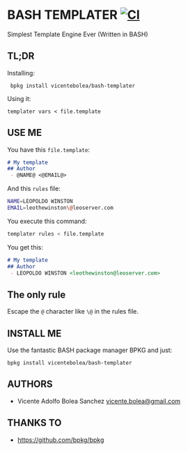 # BASH TEMPLATER [![CI](https://github.com/vicentebolea/bash-templater/actions/workflows/blank.yml/badge.svg?branch=master)](https://github.com/vicentebolea/bash-templater/actions/workflows/blank.yml)

Simplest Template Engine Ever (Written in BASH)

## TL;DR

Installing:

     bpkg install vicentebolea/bash-templater

Using it:

    templater vars < file.template
     
     
## USE ME
You have this `file.template`:
```markdown
# My template
## Author
 - @NAME@ <@EMAIL@>
```
And this `rules` file:
```bash
NAME=LEOPOLDO WINSTON
EMAIL=leothewinston\@leoserver.com
```

You execute this command:
```bash
templater rules < file.template
```

You get this:
```markdown
# My template
## Author
 - LEOPOLDO WINSTON <leothewinston@leoserver.com>
```
## The only rule

Escape the `@` character like `\@` in the rules file.

## INSTALL ME
Use the fantastic BASH package manager BPKG and just: 

    bpkg install vicentebolea/bash-templater
    
## AUTHORS
  - Vicente Adolfo Bolea Sanchez <vicente.bolea@gmail.com>

## THANKS TO
 - https://github.com/bpkg/bpkg
